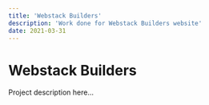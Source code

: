 ```yaml
---
title: 'Webstack Builders'
description: 'Work done for Webstack Builders website'
date: 2021-03-31
---
```


# Webstack Builders

Project description here...

